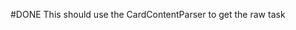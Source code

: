 #DONE  This should use the CardContentParser to get the raw task
<!--
remind:2024-12-11T13:27:44-05:00
#imdone-1.47.0
order:-110
completed:2024-12-13T10:24:46-05:00
archived:true
archivedAt:2024-12-13T10:24:46-05:00
originalPath:lib/plugins/archive-plugin.js
originalLine:60
-->


